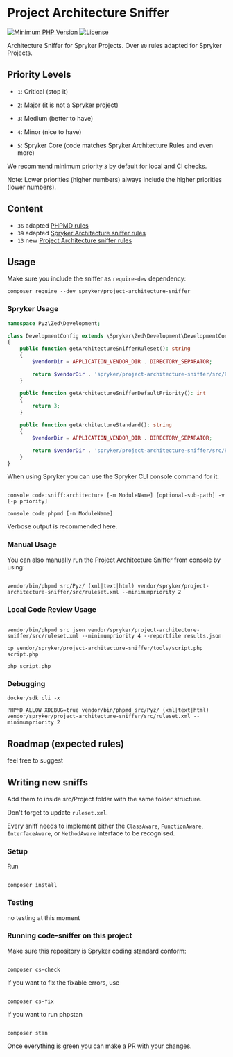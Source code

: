 # Project Architecture Sniffer

[![Minimum PHP Version](https://img.shields.io/badge/php-%3E%3D%208.0-8892BF.svg)](https://php.net/)
[![License](https://poser.pugx.org/spryker/architecture-sniffer/license.svg)](https://packagist.org/packages/spryker/architecture-sniffer)

[//]: # ([![Total Downloads]&#40;https://poser.pugx.org/spryker/architecture-sniffer/d/total.svg&#41;]&#40;https://packagist.org/packages/spryker/architecture-sniffer&#41;)

Architecture Sniffer for Spryker Projects. Over `80` rules adapted for Spryker Projects.


## Priority Levels


- `1`: Сritical (stop it)

- `2`: Major (it is not a Spryker project)

- `3`: Medium (better to have)

- `4`: Minor (nice to have)

- `5`: Spryker Core (code matches Spryker Architecture Rules and even more)


We recommend minimum priority `3` by default for local and CI checks.


Note: Lower priorities (higher numbers) always include the higher priorities (lower numbers).

## Content

- `36` adapted [PHPMD rules](documentations/PHPMDrules.md)
- `39` adapted [Spryker Architecture sniffer rules](documentations/SPRYKERrules.md)
- `13` new [Project Architecture sniffer rules](documentations/PROJECTrules.md)

## Usage

Make sure you include the sniffer as `require-dev` dependency:
```
composer require --dev spryker/project-architecture-sniffer
```

### Spryker Usage

```php
namespace Pyz\Zed\Development;

class DevelopmentConfig extends \Spryker\Zed\Development\DevelopmentConfig
{
    public function getArchitectureSnifferRuleset(): string
    {
        $vendorDir = APPLICATION_VENDOR_DIR . DIRECTORY_SEPARATOR;

        return $vendorDir . 'spryker/project-architecture-sniffer/src/Project/ruleset.xml';
    }

    public function getArchitectureSnifferDefaultPriority(): int
    {
        return 3;
    }

    public function getArchitectureStandard(): string
    {
        $vendorDir = APPLICATION_VENDOR_DIR . DIRECTORY_SEPARATOR;

        return $vendorDir . 'spryker/project-architecture-sniffer/src/PhpMd/ruleset.xml';
    }
}
```

When using Spryker you can use the Spryker CLI console command for it:

```

console code:sniff:architecture [-m ModuleName] [optional-sub-path] -v [-p priority]

console code:phpmd [-m ModuleName]

```

Verbose output is recommended here.


### Manual Usage

You can also manually run the Project Architecture Sniffer from console by using:

```

vendor/bin/phpmd src/Pyz/ (xml|text|html) vendor/spryker/project-architecture-sniffer/src/ruleset.xml --minimumpriority 2

```

### Local Code Review Usage

```

vendor/bin/phpmd src json vendor/spryker/project-architecture-sniffer/src/ruleset.xml --minimumpriority 4 --reportfile results.json

cp vendor/spryker/project-architecture-sniffer/tools/script.php script.php

php script.php

```

### Debugging

```
docker/sdk cli -x

PHPMD_ALLOW_XDEBUG=true vendor/bin/phpmd src/Pyz/ (xml|text|html) vendor/spryker/project-architecture-sniffer/src/ruleset.xml --minimumpriority 2

```

## Roadmap (expected rules)
feel free to suggest

## Writing new sniffs

Add them to inside src/Project folder with the same folder structure.

Don't forget to update `ruleset.xml`.

Every sniff needs to implement either the `ClassAware`, `FunctionAware`, `InterfaceAware`, or `MethodAware` interface to be recognised.

### Setup

Run

```

composer install

```


### Testing

no testing at this moment

### Running code-sniffer on this project

Make sure this repository is Spryker coding standard conform:

```

composer cs-check

```

If you want to fix the fixable errors, use

```

composer cs-fix

```

If you want to run phpstan

```

composer stan

```

Once everything is green you can make a PR with your changes.
